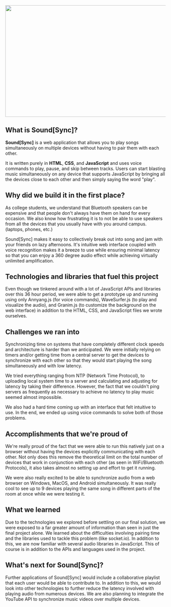 <img align="center" width="624" height="351" src="https://i.imgur.com/J16GZ1i.jpg">

## What is Sound[Sync]?

**Sound[Sync]** is a web application that allows you to play songs simultaneously on multiple devices without having to pair them with each other. 

It is written purely in **HTML**, **CSS**, and **JavaScript** and uses voice commands to play, pause, and skip between tracks. Users can start blasting music simultaneously on any device that supports JavaScript by bringing all the devices close to each other and then simply saying the word "play".

## Why did we build it in the first place?

As college students, we understand that Bluetooth speakers can be expensive and that people don't always have them on hand for every occasion. We also know how frustrating it is to not be able to use speakers from all the devices that you usually have with you around campus. (laptops, phones, etc.)

Sound[Sync] makes it easy to collectively break out into song and jam with your friends on lazy afternoons. It's intuitive web interface coupled with voice recognition makes it a breeze to use while ensuring minimal latency so that you can enjoy a 360 degree audio effect while achieving virtually unlimited amplification.

## Technologies and libraries that fuel this project

Even though we tinkered around with a lot of JavaScript APIs and libraries over this 36 hour period, we were able to get a prototype up and running using only Annyang.js (for voice commands), WaveSurfer.js (to play and visualize the audio), and Granim.js (to customize the background on the web interface) in addition to the HTML, CSS, and JavaScript files we wrote ourselves.

## Challenges we ran into

Synchronizing time on systems that have completely different clock speeds and architecture is harder than we anticipated. We were initially relying on timers and/or getting time from a central server to get the devices to synchronize with each other so that they would start playing the song simultaneously and with low latency. 

We tried everything ranging from NTP (Network Time Protocol), to uploading local system time to a server and calculating and adjusting for latency by taking their difference. However, the fact that we couldn't ping servers as frequently as necessary to achieve no latency to play music seemed almost impossible. 

We also had a hard time coming up with an interface that felt intuitive to use. In the end, we ended up using voice commands to solve both of those problems.

## Accomplishments that we're proud of

We're really proud of the fact that we were able to run this natively just on a browser without having the devices explicitly communicating with each other. Not only does this remove the theoretical limit on the total number of devices that work in conjunction with each other (as seen in WiFi/Bluetooth Protocols), it also takes almost no setting up and effort to get it running. 

We were also really excited to be able to synchronize audio from a web browser on Windows, MacOS, and Android simultaneously. It was really cool to see up to 9 devices playing the same song in different parts of the room at once while we were testing it.

## What we learned

Due to the technologies we explored before settling on our final solution, we were exposed to a far greater amount of information than seen in just the final project alone. We learned about the difficulties involving pairing time and the libraries used to tackle this problem (like socket.io). In addition to this, we are now familiar with several audio libraries in JavaScript. This of course is in addition to the APIs and languages used in the project.

## What's next for Sound[Sync]?

Further applications of Sound[Sync] would include a collaborative playlist that each user would be able to contribute to. In addition to this, we would look into other technologies to further reduce the latency involved with playing audio from numerous devices. We are also planning to integrate the YouTube API to synchronize music videos over multiple devices.
